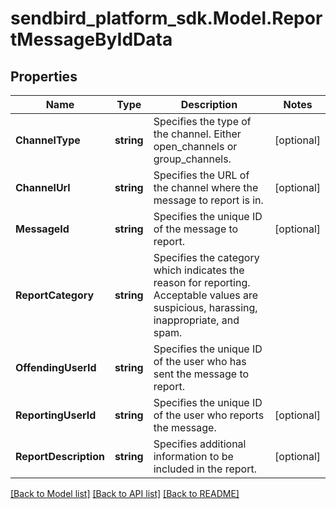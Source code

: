 
# sendbird_platform_sdk.Model.ReportMessageByIdData

## Properties

Name | Type | Description | Notes
------------ | ------------- | ------------- | -------------
**ChannelType** | **string** | Specifies the type of the channel. Either open_channels or group_channels. | [optional] 
**ChannelUrl** | **string** | Specifies the URL of the channel where the message to report is in. | [optional] 
**MessageId** | **string** | Specifies the unique ID of the message to report. | [optional] 
**ReportCategory** | **string** | Specifies the category which indicates the reason for reporting. Acceptable values are suspicious, harassing, inappropriate, and spam. | 
**OffendingUserId** | **string** | Specifies the unique ID of the user who has sent the message to report. | 
**ReportingUserId** | **string** | Specifies the unique ID of the user who reports the message. | [optional] 
**ReportDescription** | **string** | Specifies additional information to be included in the report. | [optional] 

[[Back to Model list]](../README.md#documentation-for-models)
[[Back to API list]](../README.md#documentation-for-api-endpoints)
[[Back to README]](../README.md)


